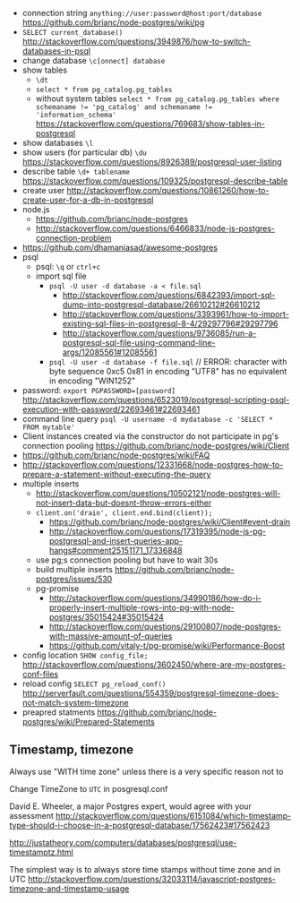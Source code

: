 - connection string `anything://user:password@host:port/database` https://github.com/brianc/node-postgres/wiki/pg
- `SELECT current_database()` http://stackoverflow.com/questions/3949876/how-to-switch-databases-in-psql
- change database `\c[onnect] database`
- show tables
  - `\dt`
  - `select * from pg_catalog.pg_tables`
  - without system tables `select * from pg_catalog.pg_tables where schemaname != 'pg_catalog' and schemaname != 'information_schema'` https://stackoverflow.com/questions/769683/show-tables-in-postgresql
- show databases `\l`
- show users (for particular db) `\du` https://stackoverflow.com/questions/8926389/postgresql-user-listing
- describe table `\d+ tablename` https://stackoverflow.com/questions/109325/postgresql-describe-table
- create user http://stackoverflow.com/questions/10861260/how-to-create-user-for-a-db-in-postgresql
- node.js
  - https://github.com/brianc/node-postgres
  - http://stackoverflow.com/questions/6466833/node-js-postgres-connection-problem
- https://github.com/dhamaniasad/awesome-postgres
- psql
  - psql: `\q` or `ctrl+c`
  - import sql file
    - `psql -U user -d database -a < file.sql`
      - http://stackoverflow.com/questions/6842393/import-sql-dump-into-postgresql-database/26610212#26610212
      - http://stackoverflow.com/questions/3393961/how-to-import-existing-sql-files-in-postgresql-8-4/29297796#29297796
      - http://stackoverflow.com/questions/9736085/run-a-postgresql-sql-file-using-command-line-args/12085561#12085561
    - `psql -U user -d database -f file.sql` // ERROR:  character with byte sequence 0xc5 0x81 in encoding "UTF8" has no equivalent in encoding "WIN1252"
- password: `export PGPASSWORD=[password]` http://stackoverflow.com/questions/6523019/postgresql-scripting-psql-execution-with-password/22693461#22693461
- command line query `psql -U username -d mydatabase -c 'SELECT * FROM mytable'`
- Client instances created via the constructor do not participate in pg's connection pooling https://github.com/brianc/node-postgres/wiki/Client
- https://github.com/brianc/node-postgres/wiki/FAQ
- http://stackoverflow.com/questions/12331668/node-postgres-how-to-prepare-a-statement-without-executing-the-query
- multiple inserts
  - http://stackoverflow.com/questions/10502121/node-postgres-will-not-insert-data-but-doesnt-throw-errors-either
  - `client.on('drain', client.end.bind(client));`
    - https://github.com/brianc/node-postgres/wiki/Client#event-drain
    - http://stackoverflow.com/questions/17319395/node-js-pg-postgresql-and-insert-queries-app-hangs#comment25151171_17336848
  - use pg;s connection pooling but have to wait 30s
  - build multiple inserts https://github.com/brianc/node-postgres/issues/530
  - pg-promise
    - http://stackoverflow.com/questions/34990186/how-do-i-properly-insert-multiple-rows-into-pg-with-node-postgres/35015424#35015424
    - http://stackoverflow.com/questions/29100807/node-postgres-with-massive-amount-of-queries
    - https://github.com/vitaly-t/pg-promise/wiki/Performance-Boost
- config location `SHOW config_file;` http://stackoverflow.com/questions/3602450/where-are-my-postgres-conf-files
- reload config `SELECT pg_reload_conf()` http://serverfault.com/questions/554359/postgresql-timezone-does-not-match-system-timezone
- preapred statments https://github.com/brianc/node-postgres/wiki/Prepared-Statements

## Timestamp, timezone

Always use "WITH time zone" unless there is a very specific reason not to

Change TimeZone to `UTC` in posgresql.conf

David E. Wheeler, a major Postgres expert, would agree with your assessment
http://stackoverflow.com/questions/6151084/which-timestamp-type-should-i-choose-in-a-postgresql-database/17562423#17562423

http://justatheory.com/computers/databases/postgresql/use-timestamptz.html


The simplest way is to always store time stamps without time zone and in UTC http://stackoverflow.com/questions/32033114/javascript-postgres-timezone-and-timestamp-usage
